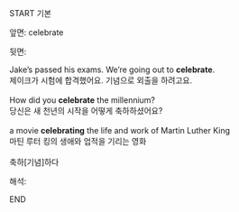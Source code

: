 START
기본

앞면:
celebrate


뒷면:
<div>Jake’s passed his exams. We’re going out to <b>celebrate</b>. </div><div>제이크가 시험에 합격했어요. 기념으로 외출을 하려고요.</div><br><div>How did you <strong>celebrate</strong> the millennium? </div><div><div>당신은 새 천년의 시작을 어떻게 축하하셨어요?</div></div><br><div>a movie <b>celebrating</b> the life and work of Martin Luther King </div><div>마틴 루터 킹의 생애와 업적을 기리는 영화</div><br>축하[기념]하다


해석:
<!--ID: 1746614453576-->
END